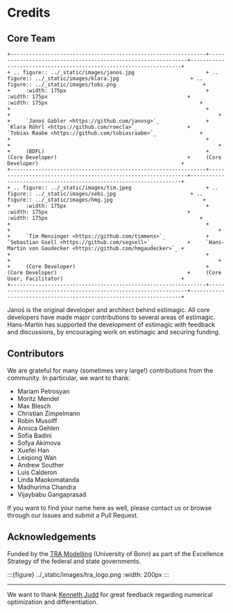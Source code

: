 # Credits

## Core Team

```{eval-rst}
+---------------------------------------------------------------+---------------------------------------------------------------+-------------------------------------------------------------------+
+ .. figure:: ../_static/images/janos.jpg                       + .. figure:: ../_static/images/klara.jpg                       + .. figure:: ../_static/images/tobi.png                            +
+     :width: 175px                                             +     :width: 175px                                             +     :width: 175px                                                 +
+                                                               +                                                               +                                                                   +
+     `Janoś Gabler <https://github.com/janosg>`_               +     `Klara Röhrl <https://github.com/roecla>`_                +     `Tobias Raabe <https://github.com/tobiasraabe>`_              +
+                                                               +                                                               +                                                                   +
+     (BDFL)                                                    +     (Core Developer)                                          +     (Core Developer)                                              +
+---------------------------------------------------------------+---------------------------------------------------------------+-------------------------------------------------------------------+
+ .. figure:: ../_static/images/tim.jpeg                        + .. figure:: ../_static/images/sebi.jpg                        + .. figure:: ../_static/images/hmg.jpg                             +
+     :width: 175px                                             +     :width: 175px                                             +     :width: 175px                                                 +
+                                                               +                                                               +                                                                   +
+     `Tim Mensinger <https://github.com/timmens>`_             +     `Sebastian Gsell <https://github.com/segsell>`_           +     `Hans-Martin von Gaudecker <https://github.com/hmgaudecker>`_ +
+                                                               +                                                               +                                                                   +
+     (Core Developer)                                          +     (Core Developer)                                          +     (Core User, Facilitator)                                      +
+---------------------------------------------------------------+---------------------------------------------------------------+-------------------------------------------------------------------+
```

Janoś is the original developer and architect behind estimagic.
All core developers have made major contributions to several areas of estimagic.
Hans-Martin has supported the development of estimagic with feedback and discussions, by
encouraging work on estimagic and securing funding.

## Contributors

We are grateful for many (sometimes very large!) contributions from the community. In
particular, we want to thank:

- Mariam Petrosyan
- Moritz Mendel
- Max Blesch
- Christian Zimpelmann
- Robin Musolff
- Annica Gehlen
- Sofia Badini
- Sofya Akimova
- Xuefei Han
- Leiqiong Wan
- Andrew Souther
- Luis Calderon
- Linda Maokomatanda
- Madhurima Chandra
- Vijaybabu Gangaprasad

If you want to find your name here as well, please contact us or browse through our
Issues and submit a Pull Request.

## Acknowledgements

Funded by the [TRA Modelling] (University of Bonn) as part of the Excellence Strategy
of the federal and state governments.

:::{figure} ../_static/images/tra_logo.png
:width: 200px
:::

______________________________________________________________________

We want to thank [Kenneth Judd](https://kenjudd.org/) for great feedback regarding
numerical optimization and differentiation.

[tra modelling]: https://www.uni-bonn.de/en/research-and-teaching/research-profile/transdisciplinary-research-areas/tra-1-modelling

